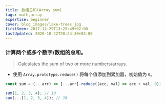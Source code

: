 ```yaml
---
title: 数组总和(Array sum)
tags: math,array
expertise: beginner
cover: blog_images/lake-trees.jpg
firstSeen: 2017-12-29T13:29:49+02:00
lastUpdated: 2020-10-22T20:24:30+03:00
---
```


### 计算两个或多个数字/数组的总和。
> Calculates the sum of two or more numbers/arrays.

- 使用 `Array.prototype.reduce()` 将每个值添加到累加器，初始值为 `0`。

```js
const sum = (...arr) => [...arr].reduce((acc, val) => acc + val, 0);
```

```js
sum(1, 2, 3, 4); // 10
sum(...[1, 2, 3, 4]); // 10
```
